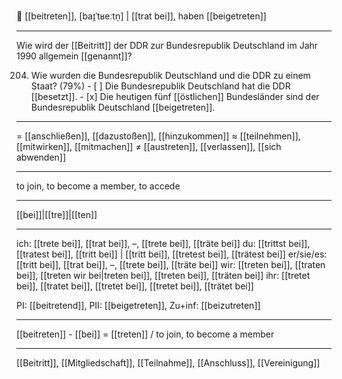 🤝 [[beitreten]], [baɪ̯ˈtʁeːtn̩] | [[trat bei]], haben [[beigetreten]]

---
Wie wird der [[Beitritt]] der DDR zur Bundesrepublik Deutschland im Jahr 1990 allgemein [[genannt]]? 

204. Wie wurden die Bundesrepublik Deutschland und die DDR zu einem Staat? (79%)
	- [ ] Die Bundesrepublik Deutschland hat die DDR [[besetzt]].
	- [x] Die heutigen fünf [[östlichen]] Bundesländer sind der Bundesrepublik Deutschland [[beigetreten]].

---
= [[anschließen]], [[dazustoßen]], [[hinzukommen]]
≈ [[teilnehmen]], [[mitwirken]], [[mitmachen]]
≠ [[austreten]], [[verlassen]], [[sich abwenden]]

---
to join, to become a member, to accede

---
[[bei]]|[[tre]]|[[ten]]

---
ich: [[trete bei]], [[trat bei]], –, [[trete bei]], [[träte bei]]
du: [[trittst bei]], [[tratest bei]], [[tritt bei]] | [[tritt bei]], [[tretest bei]], [[trätest bei]]
er/sie/es: [[tritt bei]], [[trat bei]], –, [[trete bei]], [[träte bei]]
wir: [[treten bei]], [[traten bei]], [[treten wir bei|treten bei]], [[treten bei]], [[träten bei]]
ihr: [[tretet bei]], [[tratet bei]], [[tretet bei]], [[tretet bei]], [[trätet bei]]

PI: [[beitretend]], PII: [[beigetreten]], Zu+inf: [[beizutreten]]

---
[[beitreten]] - [[bei]] = [[treten]] / to join, to become a member

---
[[Beitritt]], [[Mitgliedschaft]], [[Teilnahme]], [[Anschluss]], [[Vereinigung]]